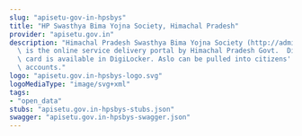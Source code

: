 ```yaml
---
slug: "apisetu-gov-in-hpsbys"
title: "HP Swasthya Bima Yojna Society, Himachal Pradesh"
provider: "apisetu.gov.in"
description: "Himachal Pradesh Swasthya Bima Yojna Society (http://admis.hp.nic.in/epraman/https://www.hpsbys.in/)\
  \ is the online service delivery portal by Himachal Pradesh Govt.  Digital Health\
  \ card is available in DigiLocker. Aslo can be pulled into citizens' DigiLocker\
  \ accounts."
logo: "apisetu.gov.in-hpsbys-logo.svg"
logoMediaType: "image/svg+xml"
tags:
- "open_data"
stubs: "apisetu.gov.in-hpsbys-stubs.json"
swagger: "apisetu.gov.in-hpsbys-swagger.json"
---
```

